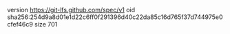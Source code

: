 version https://git-lfs.github.com/spec/v1
oid sha256:254d9a8d01e1d22c6ff0f291396d40c22da85c16d765f37d744975e0cfef46c9
size 701
